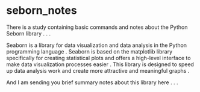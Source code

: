 # seborn_notes
There is a study containing basic commands and notes about the Python Seborn library . . .

Seaborn is a library for data visualization and data analysis in the Python programming language . Seaborn is based on the matplotlib library specifically for creating statistical plots and offers a high-level interface to make data visualization processes easier . This library is designed to speed up data analysis work and create more attractive and meaningful graphs .

And I am sending you brief summary notes about this library here . . .
